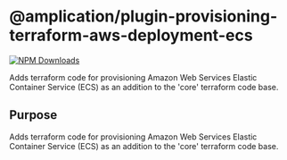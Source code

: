 # @amplication/plugin-provisioning-terraform-aws-deployment-ecs

[![NPM Downloads](https://img.shields.io/npm/dt/@amplication/plugin-provisioning-terraform-aws-deployment-ecs)](https://www.npmjs.com/package/@amplication/plugin-provisioning-terraform-aws-deployment-ecs)

Adds terraform code for provisioning Amazon Web Services Elastic Container Service (ECS) as an addition to the 'core' terraform code base.

## Purpose

Adds terraform code for provisioning Amazon Web Services Elastic Container Service (ECS) as an addition to the 'core' terraform code base.
